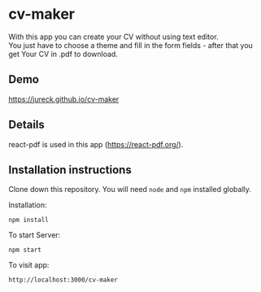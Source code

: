 # cv-maker
With this app you can create your CV without using text editor.<br>
You just have to choose a theme and fill in the form fields - after that you get Your CV in .pdf to download.

## Demo
https://jureck.github.io/cv-maker

## Details
react-pdf is used in this app (https://react-pdf.org/).

## Installation instructions 

Clone down this repository. You will need `node` and `npm` installed globally.  

Installation:

`npm install`  
  

To start Server:

`npm start`  

To visit app:

`http://localhost:3000/cv-maker`  
